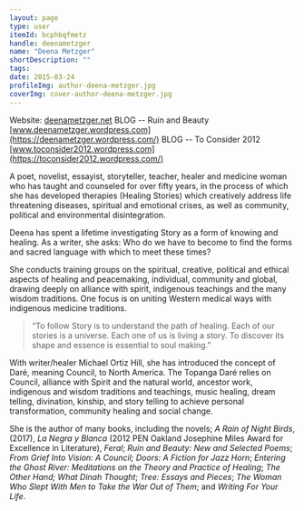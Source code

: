 ```yaml
---
layout: page
type: user
itemId: bcphbqfmetz
handle: deenametzger
name: "Deena Metzger"
shortDescription: ""
tags:
date: 2015-03-24
profileImg: author-deena-metzger.jpg
coverImg: cover-author-deena-metzger.jpg
---
```


Website: [deenametzger.net](http://deenametzger.net/)
BLOG -- Ruin and Beauty [www.deenametzger.wordpress.com](https://deenametzger.wordpress.com/) 
BLOG -- To Consider 2012 [www.toconsider2012.wordpress.com](https://toconsider2012.wordpress.com/)

A poet, novelist, essayist, storyteller, teacher, healer and medicine woman who has taught and counseled for over fifty years, in the process of which she has developed therapies (Healing Stories) which creatively address life threatening diseases, spiritual and emotional crises, as well as community, political and environmental disintegration.

Deena has spent a lifetime investigating Story as a form of knowing and healing. As a writer, she asks: Who do we have to become to find the forms and sacred language with which to meet these times?

She conducts training groups on the spiritual, creative, political and ethical aspects of healing and peacemaking, individual, community and global, drawing deeply on alliance with spirit, indigenous teachings and the many wisdom traditions. One focus is on uniting Western medical ways with indigenous medicine traditions.

> “To follow Story is to understand the path of healing. Each of our stories is a universe. Each one of us is living a story. To discover its shape and essence is essential to soul making.”

With writer/healer Michael Ortiz Hill, she has introduced the concept of Daré, meaning Council, to North America. The Topanga Daré relies on Council, alliance with Spirit and the natural world, ancestor work, indigenous and wisdom traditions and teachings, music healing, dream telling, divination, kinship, and story telling to achieve personal transformation, community healing and social change.

She is the author of many books, including the novels;  *A Rain of Night Birds*, (2017), *La Negra y Blanca* (2012 PEN Oakland Josephine Miles Award for Excellence in Literature), *Feral*; *Ruin and Beauty: New and Selected Poems*; *From Grief Into Vision: A Council; Doors: A Fiction for Jazz Horn*; *Entering the Ghost River: Meditations on the Theory and Practice of Healing*; *The Other Hand; What Dinah Thought*; *Tree: Essays and Pieces*; *The Woman Who Slept With Men to Take the War Out of Them*; and *Writing For Your Life*.